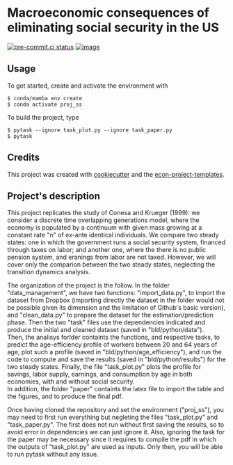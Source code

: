 # Macroeconomic consequences of eliminating social security in the US


[![pre-commit.ci status](https://results.pre-commit.ci/badge/github/lorezecca99/proj_ss/main.svg)](https://results.pre-commit.ci/latest/github/lorezecca99/proj_ss/main)
[![image](https://img.shields.io/badge/code%20style-black-000000.svg)](https://github.com/psf/black)

## Usage

To get started, create and activate the environment with

```console
$ conda/mamba env create
$ conda activate proj_ss
```

To build the project, type

```console
$ pytask --ignore task_plot.py --ignore task_paper.py
$ pytask
```

## Credits

This project was created with [cookiecutter](https://github.com/audreyr/cookiecutter)
and the
[econ-project-templates](https://github.com/OpenSourceEconomics/econ-project-templates).

## Project's description

This project replicates the study of Conesa and Krueger (1999): we consider a discrete time overlapping generations model, 
where the economy is populated by a continuum with given mass 
growing at a constant rate "n" of ex-ante identical individuals.
We compare two steady states: 
one in which the government runs a social security system, financed 
through taxes on labor; and another one, where the there is no public 
pension system, and eranings from labor are not taxed. However, we will cover only 
the comparion between the two steady states, neglecting the transition dynamics analysis.

The organization of the project is the follow.
In the folder "data_management", we have two functions: "import_data.py", to import the dataset from Dropbox (importing directly the dataset in the folder would not be possible given its dimension and the limitation of Github's basic version), and "clean_data.py" to prepare the dataset for the estimation/prediction phase. Then the two "task" files use the dependencies indicated and produce the initial and cleaned dataset (saved in "bld/python/data").\
Then, the analisys forlder containts the functions, and respective tasks, to predict the age-efficiency profile of workers between 20 and 64 years of age, plot such a profile (saved in "bld/python/age_efficiency"), and run the code to compute and save the results (saved in "bld/python/results") for the two steady states. Finally, the file "task_plot.py" plots the profile for savings, labor supply, earnings, and consumption by age in both economies, with and without social security.\
In addition, the folder "paper" containts the latex file to import the table and the figures, and to produce the final pdf.

Once having cloned the repository and set the environment ("proj_ss"), you may need to first run everything but negleting the files "task_plot.py" and "task_paper.py". The first does not run without first saving the results, so to avoid error in dependencies we can just ignore it. Also, ignoring the task for the paper may be necessary since it requires to compile the pdf in which the outputs of "task_plot.py" are used as inputs. Only then, you will be able to run pytask without any issue.
